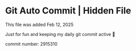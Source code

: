 # Git Auto Commit | Hidden File

This file was added Feb 12, 2025

Just for fun and keeping my daily git commit active 🤪

commit number: 2915310
